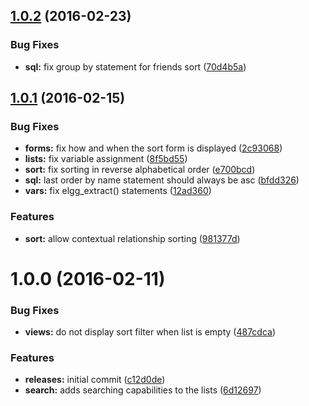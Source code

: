 <a name="1.0.2"></a>
## [1.0.2](https://github.com/hypeJunction/Elgg-user_sort/compare/1.0.1...v1.0.2) (2016-02-23)


### Bug Fixes

* **sql:** fix group by statement for friends sort ([70d4b5a](https://github.com/hypeJunction/Elgg-user_sort/commit/70d4b5a))



<a name="1.0.1"></a>
## [1.0.1](https://github.com/hypeJunction/Elgg-user_sort/compare/1.0.0...v1.0.1) (2016-02-15)


### Bug Fixes

* **forms:** fix how and when the sort form is displayed ([2c93068](https://github.com/hypeJunction/Elgg-user_sort/commit/2c93068))
* **lists:** fix variable assignment ([8f5bd55](https://github.com/hypeJunction/Elgg-user_sort/commit/8f5bd55))
* **sort:** fix sorting in reverse alphabetical order ([e700bcd](https://github.com/hypeJunction/Elgg-user_sort/commit/e700bcd))
* **sql:** last order by name statement should always be asc ([bfdd326](https://github.com/hypeJunction/Elgg-user_sort/commit/bfdd326))
* **vars:** fix elgg_extract() statements ([12ad360](https://github.com/hypeJunction/Elgg-user_sort/commit/12ad360))

### Features

* **sort:** allow contextual relationship sorting ([981377d](https://github.com/hypeJunction/Elgg-user_sort/commit/981377d))



<a name="1.0.0"></a>
# 1.0.0 (2016-02-11)


### Bug Fixes

* **views:** do not display sort filter when list is empty ([487cdca](https://github.com/hypeJunction/Elgg-user_sort/commit/487cdca))

### Features

* **releases:** initial commit ([c12d0de](https://github.com/hypeJunction/Elgg-user_sort/commit/c12d0de))
* **search:** adds searching capabilities to the lists ([6d12697](https://github.com/hypeJunction/Elgg-user_sort/commit/6d12697))




